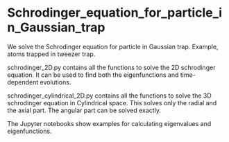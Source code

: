 # Schrodinger_equation_for_particle_in_Gaussian_trap
We solve the Schrodinger equation for particle in Gaussian trap. Example, atoms trapped in tweezer trap.

schrodinger_2D.py contains all the functions to solve the 2D schrodinger equation. It can be used to find both the eigenfunctions and time-dependent evolutions. 

schrodinger_cylindrical_2D.py contains all the functions to solve the 3D schrodinger equation in Cylindrical space. This solves only the radial and the axial part. The angular part can be solved exactly.  

The Jupyter notebooks show examples for calculating eigenvalues and eigenfunctions. 
